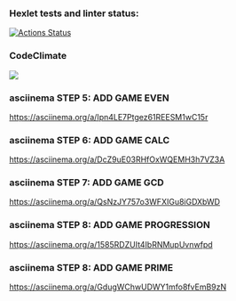 ### Hexlet tests and linter status:
[![Actions Status](https://github.com/NiceBruce/java-project-lvl1/workflows/hexlet-check/badge.svg)](https://github.com/NiceBruce/java-project-lvl1/actions)

### CodeClimate
<a href="https://codeclimate.com/github/NiceBruce/java-project-lvl1/maintainability"><img src="https://api.codeclimate.com/v1/badges/34f684b47423bf697000/maintainability" /></a>

### asciinema STEP 5: ADD GAME EVEN
https://asciinema.org/a/Ipn4LE7Ptgez61REESM1wC15r

### asciinema STEP 6: ADD GAME CALC
https://asciinema.org/a/DcZ9uE03RHfOxWQEMH3h7VZ3A

### asciinema STEP 7: ADD GAME GCD
https://asciinema.org/a/QsNzJY757o3WFXIGu8iGDXbWD

### asciinema STEP 8: ADD GAME PROGRESSION
https://asciinema.org/a/1585RDZUIt4IbRNMupUvnwfpd

### asciinema STEP 8: ADD GAME PRIME
https://asciinema.org/a/GdugWChwUDWY1mfo8fvEmB9zN